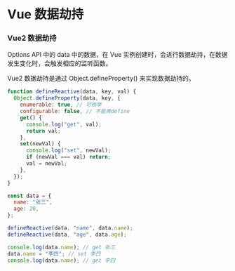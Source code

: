 # Vue 数据劫持

### Vue2 数据劫持

Options API 中的 data 中的数据，在 Vue 实例创建时，会进行数据劫持，在数据发生变化时，会触发相应的监听函数。

Vue2 数据劫持是通过 Object.defineProperty() 来实现数据劫持的。

```js
function defineReactive(data, key, val) {
  Object.defineProperty(data, key, {
    enumerable: true, // 可枚举
    configurable: false, // 不能再define
    get() {
      console.log("get", val);
      return val;
    },
    set(newVal) {
      console.log("set", newVal);
      if (newVal === val) return;
      val = newVal;
    },
  });
}

const data = {
  name: "张三",
  age: 20,
};

defineReactive(data, "name", data.name);
defineReactive(data, "age", data.age);

console.log(data.name); // get 张三
data.name = "李四"; // set 李四
console.log(data.name); // get 李四
```
